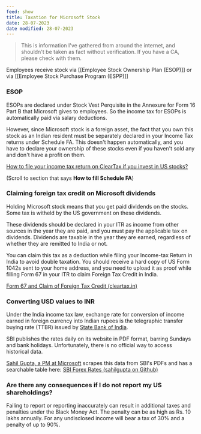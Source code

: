 ```yaml
---
feed: show
title: Taxation for Microsoft Stock
date: 28-07-2023
date modified: 28-07-2023
---
```


>This is information I've gathered from around the internet, and shouldn't be taken as fact without verification. If you have a CA, please check with them.

Employees receive stock via [[Employee Stock Ownership Plan (ESOP)]] or via [[Employee Stock Purchase Program (ESPP)]]

### ESOP

ESOPs are declared under Stock Vest Perquisite in the Annexure for Form 16 Part B that Microsoft gives to employees. So the income tax for ESOPs is automatically paid via salary deductions. 

However, since Microsoft stock is a foreign asset, the fact that you own this stock as an Indian resident must be separately declared in your Income Tax returns under Schedule FA. This doesn't happen automatically, and you have to declare your ownership of these stocks even if you haven't sold any and don't have a profit on them.

[How to file your income tax return on ClearTax if you invest in US stocks?](https://cleartax.in/s/how-to-file-income-tax-return-on-cleartax-if-you-invest-in-us-stocks)

(Scroll to section that says **How to fill Schedule FA**)

### Claiming foreign tax credit on Microsoft dividends

Holding Microsoft stock means that you get paid dividends on the stocks. Some tax is witheld by the US government on these dividends. 

These dividends should be declared in your ITR as income from other sources in the year they are paid, and you must pay the applicable tax on dividends. Dividends are taxable in the year they are earned, regardless of whether they are remitted to India or not. 

You can claim this tax as a deduction while filing your Income-tax Return in India to avoid double taxation. You should receive a hard copy of US Form 1042s sent to your home address, and you need to upload it as proof while filling Form 67 in your ITR to claim Foreign Tax Credit in India.

[Form 67 and Claim of Foreign Tax Credit (cleartax.in)](https://cleartax.in/s/form-67-claim-foreign-tax-credit)

### Converting USD values to INR

Under the India income tax law, exchange rate for conversion of income earned in foreign currency into Indian rupees is the telegraphic transfer buying rate (TTBR) issued by [State Bank of India](https://www.livemint.com/Search/Link/Keyword/SBI). 

SBI publishes the rates daily on its website in PDF format, barring Sundays and bank holidays. Unfortunately, there is no official way to access historical data.

[Sahil Gupta, a PM at Microsoft](https://www.sahil-gupta.in/about/) scrapes this data from SBI's PDFs and has a searchable table here: [SBI Forex Rates (sahilgupta on Github)](https://github.com/sahilgupta/sbi_forex_rates/blob/main/csv_files/SBI_REFERENCE_RATES_USD.csv)

### **Are there any consequences if I do not report my US shareholdings?**

Failing to report or reporting inaccurately can result in additional taxes and penalties under the Black Money Act. The penalty can be as high as Rs. 10 lakhs annually. For any undisclosed income will bear a tax of 30% and a penalty of up to 90%.
